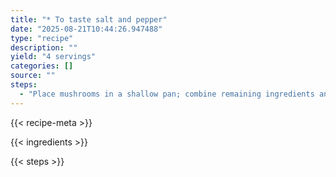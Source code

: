 ```yaml
---
title: "* To taste salt and pepper"
date: "2025-08-21T10:44:26.947488"
type: "recipe"
description: ""
yield: "4 servings"
categories: []
source: ""
steps:
  - "Place mushrooms in a shallow pan; combine remaining ingredients and pour over the top of the mushrooms. Marinate for 1-2 hours, turning once. Remove from marinade and cook on hot grill for 3 minutes on each side. Slice and serve as a side dish or main course."
---
```


{{< recipe-meta >}}

{{< ingredients >}}

{{< steps >}}
